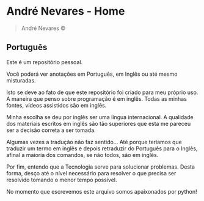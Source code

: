 # André Nevares - Home
> André Nevares &copy; 

## Português
Este é um repositório pessoal.  

Você poderá ver anotações em Português, em Inglês ou até mesmo misturadas.

Isto se deve ao fato de que este repositório foi criado para meu próprio uso.  A maneira que penso sobre programação é em inglês.  Todas as minhas fontes, vídeos assistidos são em inglês.

Minha escolha se deu por inglês ser uma língua internacional.  A qualidade dos materiais escritos em inglês são tão superiores que esta me pareceu ser a decisão correta a ser tomada.

Algumas vezes a tradução não faz sentido... Até porque teríamos que traduzir um termo em inglês e depois retraduzir do Português para o Inglês, afinal a maioria dos comandos, se não todos, são em inglês.

Por fim, entendo que a Tecnologia serve para solucionar problemas.  Desta forma, desço até o nível necessário para resolver o que precisa ser resolvido tomando o menor tempo possível.

No momento que escrevemos este arquivo somos apaixonados por python!
